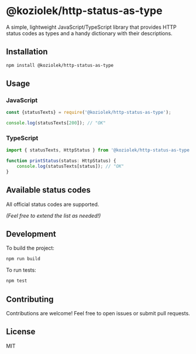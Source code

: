 # @koziolek/http-status-as-type

A simple, lightweight JavaScript/TypeScript library that provides HTTP status codes as types and a handy dictionary with
their descriptions.

## Installation

```bash
npm install @koziolek/http-status-as-type
```

## Usage

### JavaScript

```js
const {statusTexts} = require('@koziolek/http-status-as-type');

console.log(statusTexts[200]); // "OK"
```

### TypeScript

```ts
import { statusTexts, HttpStatus } from '@koziolek/http-status-as-type';

function printStatus(status: HttpStatus) {
	console.log(statusTexts[status]); // "OK"
}
```

## Available status codes

All official status codes are supported.

*(Feel free to extend the list as needed!)*

## Development

To build the project:

```bash
npm run build
```

To run tests:

```bash 
npm test
```

## Contributing

Contributions are welcome! Feel free to open issues or submit pull requests.

## License

MIT
